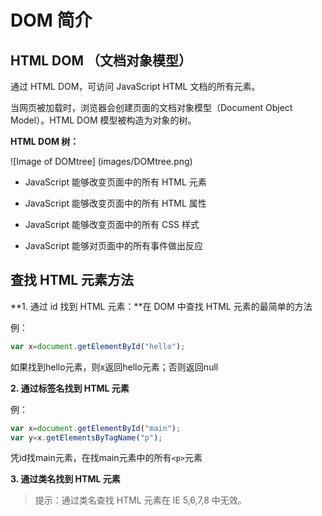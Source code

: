# DOM 简介

## HTML DOM （文档对象模型）

通过 HTML DOM，可访问 JavaScript HTML 文档的所有元素。		

当网页被加载时，浏览器会创建页面的文档对象模型（Document Object Model）。HTML DOM 模型被构造为对象的树。
			
**HTML DOM 树：**

![Image of DOMtree]
(images/DOMtree.png)

- JavaScript 能够改变页面中的所有 HTML 元素

- JavaScript 能够改变页面中的所有 HTML 属性

- JavaScript 能够改变页面中的所有 CSS 样式

- JavaScript 能够对页面中的所有事件做出反应


## 查找 HTML 元素方法	
	
**1. 通过 id 找到 HTML 元素：**在 DOM 中查找 HTML 元素的最简单的方法
		
例：
		
```javascript
var x=document.getElementById("hello");
```	
		
如果找到hello元素，则x返回hello元素；否则返回null		

**2. 通过标签名找到 HTML 元素**
		
例：	
	
```javascript
var x=document.getElementById("main");
var y=x.getElementsByTagName("p");
```	
	
凭id找main元素，在找main元素中的所有`<p>`元素

**3. 通过类名找到 HTML 元素**

> 提示：通过类名查找 HTML 元素在 IE 5,6,7,8 中无效。